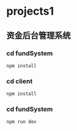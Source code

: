 # projects1
## 资金后台管理系统

### cd fundSystem
```
npm install
```
### cd client
```
npm install
```
### cd fundSystem
```
npm run dev
```
